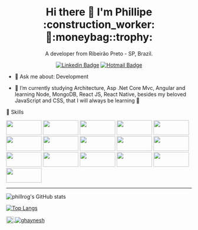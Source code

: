 

<h1 align='center'>
  Hi there 👋 I'm Phillipe :construction_worker:🏡:moneybag::trophy:
</h1>

<p align='center'>
  A developer from Ribeirão Preto - SP, Brazil.
</p>

<div align='center'>
	
[![Linkedin Badge](https://img.shields.io/badge/-Phillipe%20R%20Souza-6633cc?style=flat-square&logo=Linkedin&logoColor=white&link=https://www.linkedin.com/in/phillrog/)](https://www.linkedin.com/in/phillrog/) [![Hotmail Badge](https://img.shields.io/badge/-phillipersouza@hotmail.com-6633cc?style=flat-square&logo=microsoft-outlook&logoColor=white&link=mailto:phillipersouzaf@hotmail.com)](mailto:phillipersouzaf@hotmail.com)
</div>

- 💬 Ask me about: Development 

- 🌱 I’m currently studying Architecture, Asp .Net Core Mvc, Angular and learning Node, MongoDB, React JS, React Native, besides my beloved JavaScript and CSS, that I will always be learning 💚

🚀 Skills

<p>
		<img src="https://img.shields.io/static/v1?label=%20&message=.Net&color=blue" width="96px" height="40px" />
   
<img src="https://img.shields.io/static/v1?label=%20&message=.Net%20Core&color=0081cb" width="96px" height="40px" />
<img src="https://img.shields.io/static/v1?label=%20&message=C%23%0A&color=239120" width="96px" height="40px" />
<img src="https://img.shields.io/static/v1?label=%20&message=Asp%20.Net%20%20Core&color=blue" width="96px" height="40px" />
<img src="https://img.shields.io/static/v1?label=%20&message=Javascript&color=f7df1e" width="96px" height="40px" />
<img src="https://img.shields.io/static/v1?label=%20&message=Typescript&color=42b3ff" width="96px" height="40px" />
<img src="https://img.shields.io/static/v1?label=%20&message=Bootstrap&color=0081cb" width="96px" height="40px" />
<img src="https://img.shields.io/static/v1?label=%20&message=Angular&color=dd0031" width="96px" height="40px" />
<img src="https://img.shields.io/static/v1?label=%20&message=Angular%20%20Material&color=de2ed4" width="96px" height="40px" />
<img src="https://img.shields.io/static/v1?label=%20&message=CSS&color=f7df1e" width="96px" height="40px" />
<img src="https://img.shields.io/static/v1?label=%20&message=HTML&color=cc6699" width="96px" height="40px" />
  <img src="https://img.shields.io/static/v1?label=%20&message=Oracle&color=fa7343" width="96px" height="40px" />
  <img src="https://img.shields.io/static/v1?label=%20&message=SQL%20%20SERVER&color=f2f3f5" width="96px" height="40px" />
  <img src="https://img.shields.io/static/v1?label=%20&message=NODE&color=239120" width="96px" height="40px" />
  <img src="https://img.shields.io/static/v1?label=%20&message=React%20%20JS&color=000000" width="96px" height="40px" />
  <img src="https://img.shields.io/static/v1?label=%20&message=React%20%20Native&color=5c2d91" width="96px" height="40px" />


__________________________________________________________________________________________________________________________________________________________

![phillrog's GitHub stats](https://github-readme-stats.vercel.app/api?username=phillrog&show_icons=true&theme=radical)

[![Top Langs](https://github-readme-stats.vercel.app/api/top-langs/?username=phillrog&layout=compact)](https://github.com/phillrog/github-readme-stats)
	
	
  <a href="https://www.linkedin.com/in/phillrog/" target="_blank">
    <img align="center" src="https://cdn.jsdelivr.net/npm/simple-icons@3.0.1/icons/linkedin.svg" alt="ghaynesh" height="20" width="20" />
  </a>
  <a href="https://github.com/phillrog/" target="_blank">
    <img align="center" src="https://img.shields.io/badge/-Github-000?style=flat-square&logo=Github&logoColor=whiteg" alt="ghaynesh"  />
  </a>	

